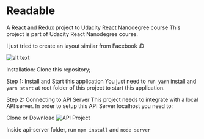 # Readable


A React and Redux project to Udacity React Nanodegree course
This project is part of Udacity React Nanodegree course.

I just tried to create an layout similar from Facebook :D

![alt text](https://i.imgur.com/XYhDww4.png)


Installation:
Clone this repository;

Step 1: Install and Start this application
You just need to `run yarn` install and `yarn start` at root folder of this project to start this application.

Step 2: Connecting to API Server
This project needs to integrate with a local API server. In order to setup this API Server localhost you need to:

Clone or Download ![API Project](https://github.com/udacity/reactnd-project-readable-starter)

Inside api-server folder, run `npm install` and `node server`
